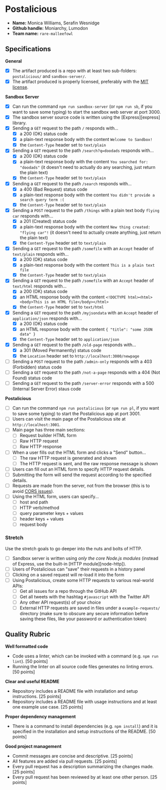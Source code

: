# Postalicious

- **Name:** Monica Williams, Serafin Wesnidge
- **Github handle:** Moniarchy, Lumodon
- **Team name:** `rare-malleefowl`

## Specifications

**General**

- [X] The artifact produced is a repo with at least two sub-folders: `postalicious/` and `sandbox-server/`.
- [X] The artifact produced is properly licensed, preferably with the [MIT license](https://opensource.org/licenses/MIT).

**Sandbox Server**

- [X] Can run the command `npm run sandbox-server` (or `npm run sb`, if you want to save some typing) to start the sandbox web server at port 3000.
- [X] The sandbox server source code is written using the [Express][express] library.
- [X] Sending a `GET` request to the path `/` responds with...
  - [X] a 200 (OK) status code
  - [X] a plain-text response body with the content `Welcome to Sandbox!`
  - [X] the `Content-Type` header set to `text/plain`
- [X] Sending a `GET` request to the path `/search?q=doodads` responds with...
  - [X] a 200 (OK) status code
  - [X] a plain-text response body with the content `You searched for: "doodads"` (it doesn't need to actually do any searching, just return the plain text)
  - [X] the `Content-Type` header set to `text/plain`
- [X] Sending a `GET` request to the path `/search` responds with...
  - [X] a 400 (Bad Request) status code
  - [X] a plain-text response body with the content `You didn't provide a search query term :(`
  - [X] the `Content-Type` header set to `text/plain`
- [X] Sending a `POST` request to the path `/things` with a plain text body `flying car` responds with...
  - [X] a 201 (Created) status code
  - [X] a plain-text response body with the content `New thing created: "flying car"!` (it doesn't need to actually create anything, just return the plain text)
  - [X] the `Content-Type` header set to `text/plain`
- [X] Sending a `GET` request to the path `/somefile` with an `Accept` header of `text/plain` responds with...
  - [X] a 200 (OK) status code
  - [X] a plain-text response body with the content `This is a plain text file`
  - [X] the `Content-Type` header set to `text/plain`
- [X] Sending a `GET` request to the path `/somefile` with an `Accept` header of `text/html` responds with...
  - [X] a 200 (OK) status code
  - [X] an HTML response body with the content `<!DOCTYPE html><html><body>This is an HTML file</body></html>`
  - [X] the `Content-Type` header set to `text/html`
- [X] Sending a `GET` request to the path `/myjsondata` with an `Accept` header of `application/json` responds with...
  - [X] a 200 (OK) status code
  - [X] an HTML response body with the content `{ "title": "some JSON data" }`
  - [X] the `Content-Type` header set to `application/json`
- [X] Sending a `GET` request to the path `/old-page` responds with...
  - [X] a 301 (Moved Permanently) status code
  - [X] the `Location` header set to `http://localhost:3000/newpage`
- [ ] Sending a `POST` request to the path `/admin-only` responds with a 403 (Forbidden) status code
- [ ] Sending a `GET` request to the path `/not-a-page` responds with a 404 (Not Found) status code
- [ ] Sending a `GET` request to the path `/server-error` responds with a 500 (Internal Server Error) staus code

**Postalicious**

- [ ] Can run the command `npm run postalicious` (or `npm run pl`, if you want to save some typing) to start the Postalicious app at port 3001.
- [ ] Users can visit the main page of the Postalicious site at `http://localhost:3001`.
- [ ] Main page has three main sections:
  - [ ] Request builder HTML form
  - [ ] Raw HTTP request
  - [ ] Raw HTTP response
- [ ] When a user fills out the HTML form and clicks a "Send" button...
  - [ ] The raw HTTP request is generated and shown
  - [ ] The HTTP request is sent, and the raw response message is shown
- [ ] Users can fill out an HTML form to specify HTTP request details.
- [ ] Submitting the form will send the request according to the specified details.
- [ ] Requests are made from the server, not from the browser (this is to avoid [CORS issues](https://developer.mozilla.org/en-US/docs/Web/HTTP/Access_control_CORS)).
- [ ] Using the HTML form, users can specify...
  - [ ] host and path
  - [ ] HTTP verb/method
  - [ ] query parameter keys + values
  - [ ] header keys + values
  - [ ] request body

### Stretch

Use the stretch goals to go deeper into the nuts and bolts of HTTP.

- [ ] Sandbox server is written using _only the core Node.js modules_ (instead of Express, use the built-in [HTTP module][node-http]).
- [ ] Users of Postalicious can "save" their requests in a history panel
- [ ] Clicking on a saved request will re-load it into the form
- [ ] Using Postalicious, create some HTTP requests to various real-world APIs:
  - [ ] Get all issues for a repo through the GitHub API
  - [ ] Get all tweets with the hashtag `#javascript` with the Twitter API
  - [ ] Any other API request(s) of your choice
  - [ ] External HTTP requests are saved in files under a `example-requests/` directory (make sure to obscure any secure information before saving these files, like your password or authentication token)

## Quality Rubric

**Well formatted code**
- Code uses a linter, which can be invoked with a command (e.g. `npm run lint`). [50 points]
- Running the linter on all source code files generates no linting errors. [50 points]

**Clear and useful README**
- Repository includes a README file with installation and setup instructions. [25 points]
- Repository includes a README file with usage instructions and at least one example use case. [25 points]

**Proper dependency management**
- There is a command to install dependencies (e.g. `npm install`) and it is specified in the installation and setup instructions of the README. [50 points]

**Good project management**
- Commit messages are concise and descriptive. [25 points]
- All features are added via pull requests. [25 points]
- Every pull request has a description summarizing the changes made. [25 points]
- Every pull request has been reviewed by at least one other person. [25 points]
